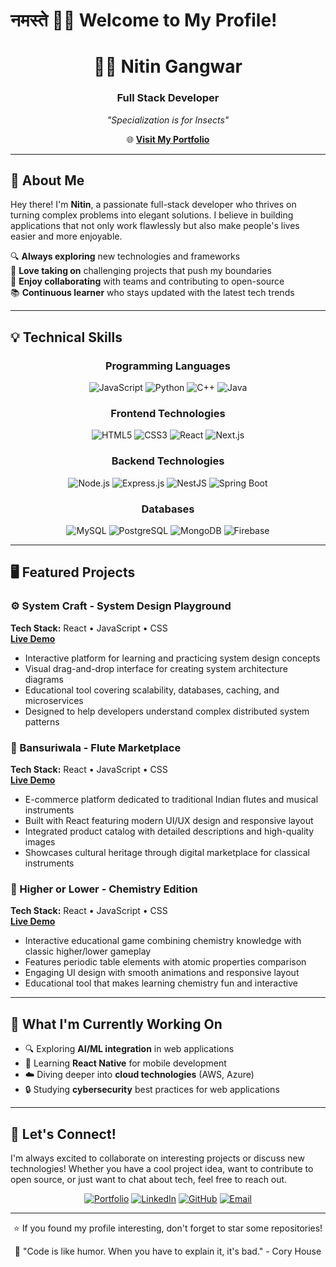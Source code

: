 # नमस्ते 🙏🏻 Welcome to My Profile!

<div align="center">
  <h1>👨‍💻 Nitin Gangwar</h1>
  <h3>Full Stack Developer</h3>
  
  <p><em>"Specialization is for Insects"</em></p>
  
  🌐 **<a href="https://nitin-gangwar.vercel.app/" target="_blank">Visit My Portfolio</a>**
</div>

---

## 👋 About Me

Hey there! I'm **Nitin**, a passionate full-stack developer who thrives on turning complex problems into elegant solutions. I believe in building applications that not only work flawlessly but also make people's lives easier and more enjoyable.

🔍 **Always exploring** new technologies and frameworks  
🚀 **Love taking on** challenging projects that push my boundaries  
🤝 **Enjoy collaborating** with teams and contributing to open-source  
📚 **Continuous learner** who stays updated with the latest tech trends  

---

## 💡 Technical Skills

<div align="center">

### Programming Languages
![JavaScript](https://img.shields.io/badge/JavaScript-F7DF1E?style=for-the-badge&logo=javascript&logoColor=black)
![Python](https://img.shields.io/badge/Python-3776AB?style=for-the-badge&logo=python&logoColor=white)
![C++](https://img.shields.io/badge/C++-00599C?style=for-the-badge&logo=c%2B%2B&logoColor=white)
![Java](https://img.shields.io/badge/Java-ED8B00?style=for-the-badge&logo=openjdk&logoColor=white)

### Frontend Technologies
![HTML5](https://img.shields.io/badge/HTML5-E34F26?style=for-the-badge&logo=html5&logoColor=white)
![CSS3](https://img.shields.io/badge/CSS3-1572B6?style=for-the-badge&logo=css3&logoColor=white)
![React](https://img.shields.io/badge/React-20232A?style=for-the-badge&logo=react&logoColor=61DAFB)
![Next.js](https://img.shields.io/badge/Next.js-000000?style=for-the-badge&logo=nextdotjs&logoColor=white)

### Backend Technologies
![Node.js](https://img.shields.io/badge/Node.js-43853D?style=for-the-badge&logo=node.js&logoColor=white)
![Express.js](https://img.shields.io/badge/Express.js-404D59?style=for-the-badge)
![NestJS](https://img.shields.io/badge/NestJS-E0234E?style=for-the-badge&logo=nestjs&logoColor=white)
![Spring Boot](https://img.shields.io/badge/Spring_Boot-6DB33F?style=for-the-badge&logo=spring-boot&logoColor=white)

### Databases
![MySQL](https://img.shields.io/badge/MySQL-00000F?style=for-the-badge&logo=mysql&logoColor=white)
![PostgreSQL](https://img.shields.io/badge/PostgreSQL-316192?style=for-the-badge&logo=postgresql&logoColor=white)
![MongoDB](https://img.shields.io/badge/MongoDB-4EA94B?style=for-the-badge&logo=mongodb&logoColor=white)
![Firebase](https://img.shields.io/badge/Firebase-039BE5?style=for-the-badge&logo=Firebase&logoColor=white)

</div>

---

## 🖥️ Featured Projects

### ⚙️ System Craft - System Design Playground
**Tech Stack:** React • JavaScript • CSS  
**<a href="https://system-craft.vercel.app/" target="_blank">Live Demo</a>**
- Interactive platform for learning and practicing system design concepts
- Visual drag-and-drop interface for creating system architecture diagrams
- Educational tool covering scalability, databases, caching, and microservices
- Designed to help developers understand complex distributed system patterns

### 🪈 Bansuriwala - Flute Marketplace
**Tech Stack:** React • JavaScript • CSS  
**<a href="https://bansuriwala.vercel.app/" target="_blank">Live Demo</a>**
- E-commerce platform dedicated to traditional Indian flutes and musical instruments
- Built with React featuring modern UI/UX design and responsive layout
- Integrated product catalog with detailed descriptions and high-quality images
- Showcases cultural heritage through digital marketplace for classical instruments

### 🧪 Higher or Lower - Chemistry Edition
**Tech Stack:** React • JavaScript • CSS  
**<a href="https://lowerorhigher.vercel.app/" target="_blank">Live Demo</a>**
- Interactive educational game combining chemistry knowledge with classic higher/lower gameplay
- Features periodic table elements with atomic properties comparison
- Engaging UI design with smooth animations and responsive layout
- Educational tool that makes learning chemistry fun and interactive

---

## 🌱 What I'm Currently Working On

- 🔍 Exploring **AI/ML integration** in web applications
- 📱 Learning **React Native** for mobile development
- ☁️ Diving deeper into **cloud technologies** (AWS, Azure)
- 🔒 Studying **cybersecurity** best practices for web applications

---

## 🤝 Let's Connect!

I'm always excited to collaborate on interesting projects or discuss new technologies! Whether you have a cool project idea, want to contribute to open source, or just want to chat about tech, feel free to reach out.

<div align="center">

[![Portfolio](https://img.shields.io/badge/Portfolio-FF5722?style=for-the-badge&logo=todoist&logoColor=white)](https://nitin-gangwar.vercel.app/)
[![LinkedIn](https://img.shields.io/badge/LinkedIn-0077B5?style=for-the-badge&logo=linkedin&logoColor=white)](https://www.linkedin.com/in/nitin-gangwar-54243a12a/)
[![GitHub](https://img.shields.io/badge/GitHub-100000?style=for-the-badge&logo=github&logoColor=white)](https://github.com/nitingangwar)
[![Email](https://img.shields.io/badge/Email-D14836?style=for-the-badge&logo=gmail&logoColor=white)](mailto:your.email@example.com)

</div>

---

<div align="center">
  <p>⭐️ If you found my profile interesting, don't forget to star some repositories!</p>
  <p>💬 "Code is like humor. When you have to explain it, it's bad." - Cory House</p>
</div>
